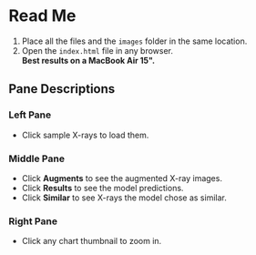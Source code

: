 # Read Me

1. Place all the files and the `images` folder in the same location.
2. Open the `index.html` file in any browser.  
   **Best results on a MacBook Air 15".**

## Pane Descriptions

### Left Pane
- Click sample X-rays to load them.

### Middle Pane
- Click **Augments** to see the augmented X-ray images.
- Click **Results** to see the model predictions.
- Click **Similar** to see X-rays the model chose as similar.

### Right Pane
- Click any chart thumbnail to zoom in.


